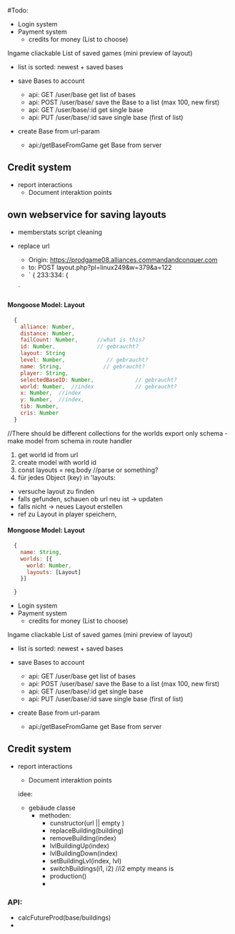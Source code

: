 #Todo:
- Login system
- Payment system
  - credits for money (List to choose)

Ingame cliackable List of saved games (mini preview of layout)
- list is sorted: newest + saved bases
- save Bases to account 
  - api: GET /user/base get list of bases 
  - api: POST /user/base/    save the Base to a list (max 100, new first)
  - api: GET /user/base/:id  get single base
  - api: PUT /user/base/:id  save single base (first of list)   

- create Base from url-param
  - api:/getBaseFromGame get Base from server 
  
## Credit system
- report interactions 
  - Document interaktion points
  
  
## own webservice for saving layouts
- memberstats script cleaning
- replace url
  - Origin: https://prodgame08.alliances.commandandconquer.com
  - to: POST layout.php?pl=linux249&w=379&a=122
  - `
      { 233:334: {
        
  `
#### Mongoose Model: Layout
```javascript 
  { 
    alliance: Number,
    distance: Number,
    failCount: Number,      //what is this?
    id: Number,             // gebraucht?
    layout: String
    level: Number,             // gebraucht?
    name: String,             // gebraucht?
    player: String,
    selectedBaseID: Number,             // gebraucht?
    world: Number,  //index             // gebraucht?
    x: Number,  //index
    y: Number,  //index,
    tib: Number,
    cris: Number
  }
```



//There should be different collections for the worlds
export only schema - make model from schema in route handler

1. get world id from url 
2. create model with world id 
3. const layouts = req.body //parse or something? 
3. für jedes Object (key) in 'layouts: 
  - versuche layout zu finden
  - falls gefunden, schauen ob url neu ist -> updaten
  - falls nicht -> neues Layout erstellen
  - ref zu Layout in player speichern, 

#### Mongoose Model: Layout
```javascript 
  { 
    name: String,
    worlds: [{
      world: Number,
      layouts: [Layout]
    }]
    
  }
```
  
- Login system
- Payment system
  - credits for money (List to choose)

Ingame cliackable List of saved games (mini preview of layout)
- list is sorted: newest + saved bases
- save Bases to account 
  - api: GET /user/base get list of bases 
  - api: POST /user/base/    save the Base to a list (max 100, new first)
  - api: GET /user/base/:id  get single base
  - api: PUT /user/base/:id  save single base (first of list)   

- create Base from url-param
  - api:/getBaseFromGame get Base from server 
  
## Credit system
- report interactions 
  - Document interaktion points
  
  idee: 
  
  - gebäude classe 
    - methoden:
       - cunstructor(url || empty )  
       - replaceBuilding(building)
       - removeBuilding(index)
       - lvlBuildingUp(index)
       - lvlBuildingDown(index)
       - setBuildingLvl(index, lvl)
       - switchBuildings(i1, i2) //i2 empty means is
       - production()
       -  
       
       
### API: 
 - calcFutureProd(base/buildings)
 - 